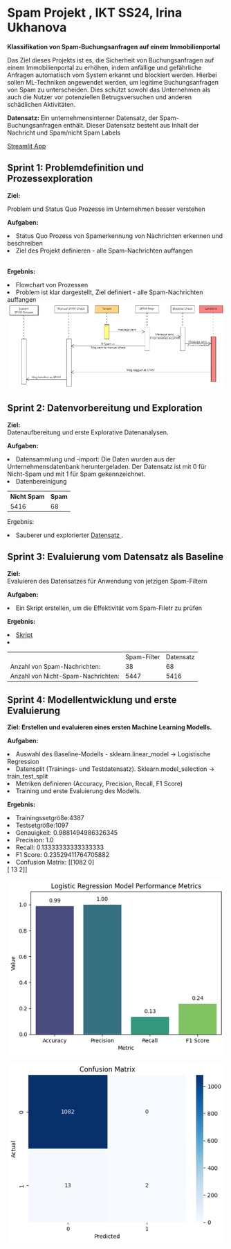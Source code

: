 <H1>Spam Projekt , IKT SS24, Irina Ukhanova</H1>

<p> <b>Klassifikation von Spam-Buchungsanfragen auf einem Immobilienportal</b></p>

<p> Das Ziel dieses Projekts ist es, die Sicherheit von Buchungsanfragen auf einem Immobilienportal zu erhöhen, indem anfällige und gefährliche Anfragen automatisch vom System erkannt und blockiert werden. Hierbei sollen ML-Techniken angewendet werden, um legitime Buchungsanfragen von Spam zu unterscheiden. Dies schützt sowohl das Unternehmen als auch die Nutzer vor potenziellen Betrugsversuchen und anderen schädlichen Aktivitäten.</p>

<p><b>Datensatz: </b> Ein unternehmensinterner Datensatz, der Spam-Buchungsanfragen enthält. Dieser Datensatz besteht aus Inhalt der Nachricht und Spam/nicht Spam Labels</p>
<a href = "https://spamornotp4g.streamlit.app/"> Streamlit App </a>   

<p> <h2>Sprint 1: Problemdefinition und Prozessexploration</h2></p>
<p> <b>Ziel: </b><br></p>
Problem und Status Quo Prozesse im Unternehmen besser verstehen<br>
<p> <b>Aufgaben: </b></p>
<li>Status Quo Prozess von Spamerkennung von Nachrichten erkennen und beschreiben </li>
<li>Ziel des Projekt definieren - alle Spam-Nachrichten auffangen</li><br>
<p> <b>Ergebnis: </b><br></p>
<li>Flowchart von Prozessen</li>
<li>Problem ist klar dargestellt, Ziel definiert - alle Spam-Nachrichten auffangen</li>
<img src="img/SPAMprojekt.png" >

<p> <h2>Sprint 2: Datenvorbereitung und Exploration</h2></p>
<p> <b>Ziel: </b><br>
Datenaufbereitung und erste Explorative Datenanalysen. 
<p> <b>Aufgaben: </b>
<li>Datensammlung und -import: Die Daten wurden aus der Unternehmensdatenbank heruntergeladen. Der Datensatz ist mit 0 für Nicht-Spam und mit 1 für Spam gekennzeichnet.</li>
<li>Datenbereinigung</li>
<table>
  <tr>
    <th>Nicht Spam</th>
    <th>Spam</th>
  </tr>
  <tr>
    <td>5416</td>
    <td>68</td>
  </tr>
</table>

<p> Ergebnis: 
<li> Sauberer und explorierter <a href = "spam_nichtspam_datensatz.csv"> Datensatz </a>.   </li>

<p> <h2>Sprint 3: Evaluierung vom Datensatz als Baseline</h2></p>
<p> <b>Ziel:  </b><br>
Evaluieren des Datensatzes für Anwendung von jetzigen Spam-Filtern
<p> <b>Aufgaben:  </b>
<li>Ein Skript erstellen, um die Effektivität vom Spam-Filetr zu prüfen  </li>
<p> <b>Ergebnis: </b>
<li> <a href = "baseline_vs_model.py"> Skript </a></li>
<li> <table>
     <tr>
    <td> </td>
    <td>Spam-Filter</td>
    <td>Datensatz</td>
  </tr>
  <tr>
    <td> Anzahl von Spam-Nachrichten:</td>
    <td>38</td>
     <td>68</td>
  </tr>
  <tr>
    <td> Anzahl von Nicht-Spam-Nachrichten:</td>
    <td>5447</td>
     <td>5416</td>
  </tr>
</table>

<p> <h2>Sprint 4: Modellentwicklung und erste Evaluierung</h2></p>
<p> <b>Ziel: Erstellen und evaluieren eines ersten Machine Learning Modells.</b><br>
<p> <b>Aufgaben:  </b>
<li>Auswahl des Baseline-Modells -  sklearn.linear_model -> Logistische Regression </li>
<li>Datensplit (Trainings- und Testdatensatz). Sklearn.model_selection -> train_test_split</li>
<li>Metriken definieren (Accuracy, Precision, Recall, F1 Score)</li>
<li>Training und erste Evaluierung des Modells.</li>
<p> <b>Ergebnis:  </b>
<li>Trainingssetgröße:4387</li>
<li>Testsetgröße:1097</li>
<li>Genauigkeit: 0.9881494986326345</li>
<li>Precision: 1.0</li>
<li>Recall: 0.13333333333333333</li>
<li>F1 Score: 0.23529411764705882 </li>
<li>Confusion Matrix: [[1082    0] <br>
 [  13    2]] </li>

<p><img src="img/LogRegModel_metriks_2.png" ></p>
<p><img src="img/confusion_matrix_2.png" ></p>

